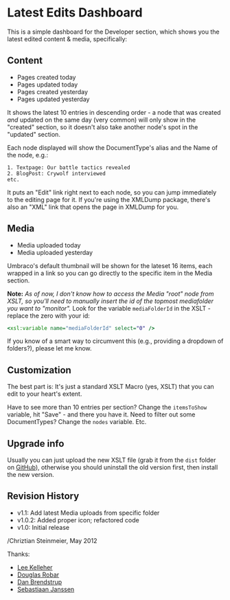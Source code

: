 # Latest Edits Dashboard

This is a simple dashboard for the Developer section, which shows you the latest edited content & media, specifically:

## Content

* Pages created today
* Pages updated today
* Pages created yesterday
* Pages updated yesterday

It shows the latest 10 entries in descending order - a node that was created *and* updated on the same day (very common) will only show in the "created" section, so it doesn't also take another node's spot in the "updated" section.

Each node displayed will show the DocumentType's alias and the Name of the node, e.g.:

	1. Textpage: Our battle tactics revealed
	2. BlogPost: Crywolf interviewed
	etc.

It puts an "Edit" link right next to each node, so you can jump immediately to the editing page for it. If you're using the XMLDump package, there's also an "XML" link that opens the page in XMLDump for you.

## Media

* Media uploaded today
* Media uploaded yesterday

Umbraco's default thumbnail will be shown for the lateset 16 items, each wrapped in a link so you can go directly to the specific item in the Media section.

**Note:** *As of now, I don't know how to access the Media "root" node from XSLT, so you'll need to manually insert the id of the topmost mediafolder you want to "monitor".* Look for the variable `mediaFolderId` in the XSLT - replace the zero with your id:

```xslt
<xsl:variable name="mediaFolderId" select="0" />
```

If you know of a smart way to circumvent this (e.g., providing a dropdown of folders?), please let me know.

## Customization

The best part is: It's just a standard XSLT Macro (yes, XSLT) that you can edit to your heart's extent.

Have to see more than 10 entries per section? Change the `itemsToShow` variable, hit "Save" - and there you have it.
Need to filter out some DocumentTypes? Change the `nodes` variable. Etc.

## Upgrade info

Usually you can just upload the new XSLT file (grab it from the `dist` folder on [GitHub](https://github.com/greystate/LatestEditsDashboard/tree/master/dist)), otherwise you should uninstall the old version first, then install the new version.

## Revision History

* v1.1: Add latest Media uploads from specific folder
* v1.0.2: Added proper icon; refactored code
* v1.0: Initial release

/Chriztian Steinmeier, May 2012

Thanks:

* [Lee Kelleher](http:/twitter.com/leekelleher)
* [Douglas Robar](http://twitter.com/drobar)
* [Dan Brendstrup](http://twitter.com/bewildergeist)
* [Sebastiaan Janssen](http://twitter.com/cultiv)